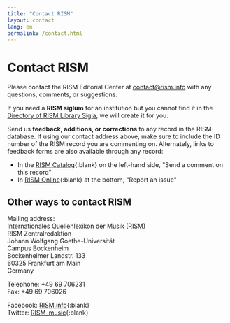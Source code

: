 ```yaml
---
title: "Contact RISM"
layout: contact
lang: en
permalink: /contact.html
---
```


# Contact RISM  

Please contact the RISM Editorial Center at [contact@rism.info](mailto:contact@rism.info) with any questions, comments, or suggestions.

If you need a **RISM siglum** for an institution but you cannot find it in the [Directory of RISM Library Sigla](/community/sigla.html), we will create it for you.

Send us **feedback, additions, or corrections** to any record in the RISM database. If using our contact address above, make sure to include the ID number of the RISM record you are commenting on. Alternately, links to feedback forms are also available through any record:
- In the [RISM Catalog](https://opac.rism.info){:blank}  on the left-hand side, "Send a comment on this record"   
- In [RISM Online](https://rism.online/){:blank} at the bottom, "Report an issue"

## Other ways to contact RISM    

Mailing address:   
Internationales Quellenlexikon der Musik (RISM)  
RISM Zentralredaktion  
Johann Wolfgang Goethe-Universität  
Campus Bockenheim  
Bockenheimer Landstr. 133  
60325 Frankfurt am Main  
Germany  

Telephone: +49 69 706231  
Fax: +49 69 706026

Facebook: [RISM.info](https://www.facebook.com/RISM.info/){:blank}  
Twitter: [RISM_music](https://twitter.com/RISM_music){:blank}  
